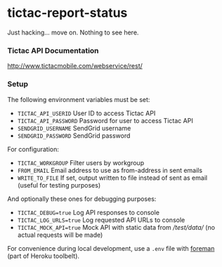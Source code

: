 tictac-report-status
====================

Just hacking... move on. Nothing to see here.

### Tictac API Documentation

http://www.tictacmobile.com/webservice/rest/

### Setup

The following environment variables must be set:

* ``TICTAC_API_USERID`` User ID to access Tictac API
* ``TICTAC_API_PASSWORD`` Password for user to access Tictac API
* ``SENDGRID_USERNAME`` SendGrid username
* ``SENDGRID_PASSWORD`` SendGrid password

For configuration:

* ``TICTAC_WORKGROUP`` Filter users by workgroup
* ``FROM_EMAIL`` Email address to use as from-address in sent emails
* ``WRITE_TO_FILE`` If set, output written to file instead of sent as email (useful for testing purposes)

And optionally these ones for debugging purposes:

* ``TICTAC_DEBUG=true`` Log API responses to console
* ``TICTAC_LOG_URLS=true`` Log requested API URLs to console
* ``TICTAC_MOCK_API=true`` Mock API with static data from */test/data/* (no actual requests will be made)

For convenience during local development, use a ``.env`` file with [foreman](https://www.npmjs.org/package/foreman) (part of Heroku toolbelt).
